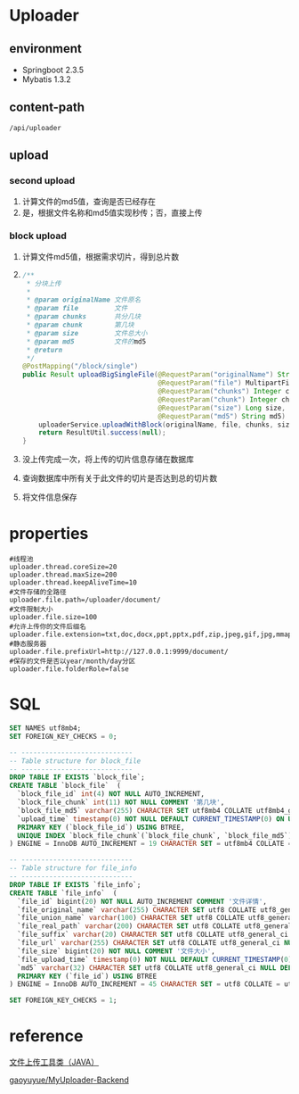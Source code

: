 # Uploader

## environment

+ Springboot 2.3.5 
+ Mybatis 1.3.2

## content-path

`/api/uploader`

## upload

### second upload

1. 计算文件的md5值，查询是否已经存在
2. 是，根据文件名称和md5值实现秒传；否，直接上传

### block upload

1. 计算文件md5值，根据需求切片，得到总片数

2. ```java
   /**
    * 分块上传
    *
    * @param originalName 文件原名
    * @param file         文件
    * @param chunks       共分几块
    * @param chunk        第几块
    * @param size         文件总大小
    * @param md5          文件的md5
    * @return
    */
   @PostMapping("/block/single")
   public Result uploadBigSingleFile(@RequestParam("originalName") String originalName,
                                     @RequestParam("file") MultipartFile file,
                                     @RequestParam("chunks") Integer chunks,
                                     @RequestParam("chunk") Integer chunk,
                                     @RequestParam("size") Long size,
                                     @RequestParam("md5") String md5) {
       uploaderService.uploadWithBlock(originalName, file, chunks, size, chunk, md5);
       return ResultUtil.success(null);
   }
   ```

3. 没上传完成一次，将上传的切片信息存储在数据库

4. 查询数据库中所有关于此文件的切片是否达到总的切片数

5. 将文件信息保存

# properties

```properties
#线程池
uploader.thread.coreSize=20
uploader.thread.maxSize=200
uploader.thread.keepAliveTime=10
#文件存储的全路径
uploader.file.path=/uploader/document/
#文件限制大小
uploader.file.size=100
#允许上传你的文件后缀名
uploader.file.extension=txt,doc,docx,ppt,pptx,pdf,zip,jpeg,gif,jpg,mmap,mp4,avi,
#静态服务器
uploader.file.prefixUrl=http://127.0.0.1:9999/document/
#保存的文件是否以year/month/day分区
uploader.file.folderRole=false
```

# SQL

```sql
SET NAMES utf8mb4;
SET FOREIGN_KEY_CHECKS = 0;

-- ----------------------------
-- Table structure for block_file
-- ----------------------------
DROP TABLE IF EXISTS `block_file`;
CREATE TABLE `block_file`  (
  `block_file_id` int(4) NOT NULL AUTO_INCREMENT,
  `block_file_chunk` int(11) NOT NULL COMMENT '第几块',
  `block_file_md5` varchar(255) CHARACTER SET utf8mb4 COLLATE utf8mb4_general_ci NOT NULL COMMENT 'md5',
  `upload_time` timestamp(0) NOT NULL DEFAULT CURRENT_TIMESTAMP(0) ON UPDATE CURRENT_TIMESTAMP(0) COMMENT '上传时间',
  PRIMARY KEY (`block_file_id`) USING BTREE,
  UNIQUE INDEX `block_file_chunk`(`block_file_chunk`, `block_file_md5`) USING BTREE
) ENGINE = InnoDB AUTO_INCREMENT = 19 CHARACTER SET = utf8mb4 COLLATE = utf8mb4_general_ci ROW_FORMAT = Dynamic;

-- ----------------------------
-- Table structure for file_info
-- ----------------------------
DROP TABLE IF EXISTS `file_info`;
CREATE TABLE `file_info`  (
  `file_id` bigint(20) NOT NULL AUTO_INCREMENT COMMENT '文件详情',
  `file_original_name` varchar(255) CHARACTER SET utf8 COLLATE utf8_general_ci NOT NULL COMMENT '原文件名',
  `file_union_name` varchar(100) CHARACTER SET utf8 COLLATE utf8_general_ci NOT NULL COMMENT '唯一标识',
  `file_real_path` varchar(200) CHARACTER SET utf8 COLLATE utf8_general_ci NOT NULL COMMENT '真实路径',
  `file_suffix` varchar(20) CHARACTER SET utf8 COLLATE utf8_general_ci NOT NULL COMMENT '拓展名',
  `file_url` varchar(255) CHARACTER SET utf8 COLLATE utf8_general_ci NULL DEFAULT NULL COMMENT '网络地址',
  `file_size` bigint(20) NOT NULL COMMENT '文件大小',
  `file_upload_time` timestamp(0) NOT NULL DEFAULT CURRENT_TIMESTAMP(0) ON UPDATE CURRENT_TIMESTAMP(0) COMMENT '上传时间',
  `md5` varchar(32) CHARACTER SET utf8 COLLATE utf8_general_ci NULL DEFAULT NULL COMMENT '文件的md5值',
  PRIMARY KEY (`file_id`) USING BTREE
) ENGINE = InnoDB AUTO_INCREMENT = 45 CHARACTER SET = utf8 COLLATE = utf8_general_ci ROW_FORMAT = Compact;

SET FOREIGN_KEY_CHECKS = 1;
```



# reference

[文件上传工具类（JAVA）](https://www.jianshu.com/p/d58d275ac1f4?ivk_sa=1024320u)

[gaoyuyue/MyUploader-Backend](https://github.com/gaoyuyue/MyUploader-Backend)

